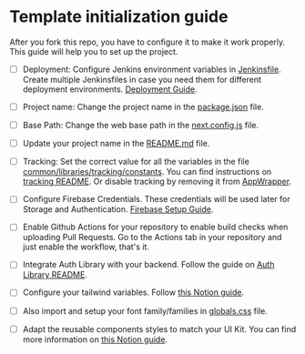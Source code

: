 # Template initialization guide

After you fork this repo, you have to configure it to make it work properly. This guide will help you to set up the project.

- [ ] Deployment: Configure Jenkins environment variables in [Jenkinsfile](./Jenkinsfile). Create multiple Jenkinsfiles in case you need them for different deployment environments. [Deployment Guide](https://www.notion.so/Gu-a-Deploy-Jenkins-cc192f9cb41540ed8cf26386478eaad9).

- [ ] Project name: Change the project name in the [package.json](./package.json) file.

- [ ] Base Path: Change the web base path in the [next.config.js](./next.config.js) file.

- [ ] Update your project name in the [README.md](./README.md) file.

- [ ] Tracking: Set the correct value for all the variables in the file [common/libraries/tracking/constants](./common/libraries/tracking/constants.ts). You can find instructions on [tracking README](common/libraries/tracking/README.md). Or disable tracking by removing it from [AppWrapper](./common/components/AppWrapper/AppWrapper.tsx).

- [ ] Configure Firebase Credentials. These credentials will be used later for Storage and Authentication. [Firebase Setup Guide](https://www.notion.so/Gu-a-de-Firebase-Setup-d18e7e2a1f8c44cba728aca6c0927ecc).

- [ ] Enable Github Actions for your repository to enable build checks when uploading Pull Requests. Go to the Actions tab in your repository and just enable the workflow, that's it.

- [ ] Integrate Auth Library with your backend. Follow the guide on [Auth Library README](./common/libraries/auth/README.md).

- [ ] Configure your tailwind variables. Follow [this Notion guide](https://www.notion.so/Tailwind-Variables-Setup-Guide-3eb14940acfc4bcf9208345056faec73).

- [ ] Also import and setup your font family/families in [globals.css](./common/styles/globals.css) file.

- [ ] Adapt the reusable components styles to match your UI Kit. You can find more information on [this Notion guide](https://www.notion.so/Design-System-Frontend-487e9f45eacd430c87832331e9add266).
